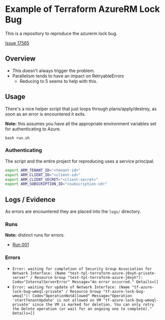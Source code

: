 # Example of Terraform AzureRM Lock Bug

This is a repository to reproduce the azurerm lock bug.

[Issue 17565](https://github.com/hashicorp/terraform-provider-azurerm/issues/17565)

## Overview

- This doesn't always trigger the problem.
- Parallelism tends to have an impact on RetryableErrors
  - Reducing to 5 seems to help with this.

## Usage

There's a nice helper script that just loops through plans/apply/destroy, as soon as an error is encountered it exits.

**Note:** this assumes you have all the appropriate environment variables set for authenticating to Azure.

```console
bash run.sh
```

### Authenticating

The script and the entire project for reproducing uses a service principal.

```bash
export ARM_TENANT_ID="<tenant-id>"
export ARM_CLIENT_ID="<client-id>"
export ARM_CLIENT_SECRET="<client-secret>"
export ARM_SUBSCRIPTION_ID="<subscription-id>"
```

## Logs / Evidence

As errors are encountered they are placed into the `logs/` directory.

### Runs

**Note:** distinct runs for errors.

- [Run 001](logs/001.md)

### Errors

- `Error: waiting for completion of Security Group Association for Network Interface: (Name "test-tpl-terraform-azure-j0xyh-private-server" / Resource Group "test-tpl-terraform-azure-j0xyh"): Code="InternalServerError" Message="An error occurred." Details=[]`
- `Error: waiting for update of Network Interface: (Name "tf-azure-lock-bug-wmoql-private" / Resource Group "tf-azure-lock-bug-wmoql"): Code="OperationNotAllowed" Message="Operation 'startTenantUpdate' is not allowed on VM 'tf-azure-lock-bug-wmoql-private' since the VM is marked for deletion. You can only retry the Delete operation (or wait for an ongoing one to complete)." Details=[]`
